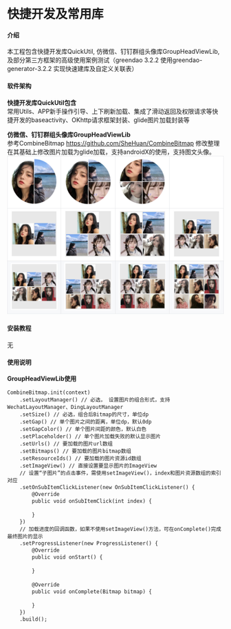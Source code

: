 # 快捷开发及常用库

#### 介绍
本工程包含快捷开发库QuickUtil, 仿微信、钉钉群组头像库GroupHeadViewLib, 及部分第三方框架的高级使用案例测试（greendao 3.2.2 使用greendao-generator-3.2.2 实现快速建库及自定义关联表）

#### 软件架构
**快捷开发库QuickUtil包含**  
常用Utils、APP新手操作引导、上下刷新加载、集成了滑动返回及权限请求等快捷开发的baseactivity、OKhttp请求框架封装、glide图片加载封装等

**仿微信、钉钉群组头像库GroupHeadViewLib**  
参考CombineBitmap https://github.com/SheHuan/CombineBitmap 修改整理  
在其基础上修改图片加载为glide加载，支持androidX的使用，支持图文头像。  
![image](https://github.com/faucet29/faucet_example/blob/master/image/WX20200113-162807%402x.png)


#### 安装教程

无

#### 使用说明

**GroupHeadViewLib使用**  
```
CombineBitmap.init(context)
    .setLayoutManager() // 必选， 设置图片的组合形式，支持WechatLayoutManager、DingLayoutManager
    .setSize() // 必选，组合后Bitmap的尺寸，单位dp
    .setGap() // 单个图片之间的距离，单位dp，默认0dp
    .setGapColor() // 单个图片间距的颜色，默认白色
    .setPlaceholder() // 单个图片加载失败的默认显示图片
    .setUrls() // 要加载的图片url数组
    .setBitmaps() // 要加载的图片bitmap数组
    .setResourceIds() // 要加载的图片资源id数组
    .setImageView() // 直接设置要显示图片的ImageView
    // 设置“子图片”的点击事件，需使用setImageView()，index和图片资源数组的索引对应
    .setOnSubItemClickListener(new OnSubItemClickListener() {
        @Override
        public void onSubItemClick(int index) {

        }
    })
    // 加载进度的回调函数，如果不使用setImageView()方法，可在onComplete()完成最终图片的显示
    .setProgressListener(new ProgressListener() {
        @Override
        public void onStart() {

        }

        @Override
        public void onComplete(Bitmap bitmap) {

        }
    })
    .build();
```
